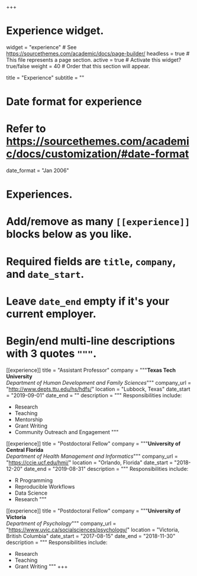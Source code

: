 +++
# Experience widget.
widget = "experience"  # See https://sourcethemes.com/academic/docs/page-builder/
headless = true  # This file represents a page section.
active = true  # Activate this widget? true/false
weight = 40  # Order that this section will appear.

title = "Experience"
subtitle = ""

# Date format for experience
#   Refer to https://sourcethemes.com/academic/docs/customization/#date-format
date_format = "Jan 2006"

# Experiences.
#   Add/remove as many `[[experience]]` blocks below as you like.
#   Required fields are `title`, `company`, and `date_start`.
#   Leave `date_end` empty if it's your current employer.
#   Begin/end multi-line descriptions with 3 quotes `"""`.
[[experience]]
  title = "Assistant Professor"
  company = """**Texas Tech University**  
  *Department of Human Development and Family Sciences*"""
  company_url = "http://www.depts.ttu.edu/hs/hdfs/"
  location = "Lubbock, Texas"
  date_start = "2019-09-01"
  date_end = ""
  description = """
  Responsibilities include:
  
  * Research
  * Teaching
  * Mentorship
  * Grant Writing 
  * Community Outreach and Engagement
  """

[[experience]]
  title = "Postdoctoral Fellow"
  company = """**University of Central Florida**  
  *Department of Health Management and Informatics*"""
  company_url = "https://ccie.ucf.edu/hmi/"
  location = "Orlando, Florida"
  date_start = "2018-12-20"
  date_end = "2019-08-31"
  description = """
  Responsibilities include:
  
  * R Programming
  * Reproducible Workflows
  * Data Science
  * Research
  """

[[experience]]
  title = "Postdoctoral Fellow"
  company = """**University of Victoria**  
  *Department of Psychology*"""
  company_url = "https://www.uvic.ca/socialsciences/psychology/"
  location = "Victoria, British Columbia"
  date_start = "2017-08-15"
  date_end = "2018-11-30"
  description = """
  Responsibilities include:
  
  * Research
  * Teaching
  * Grant Writing
  """
+++
